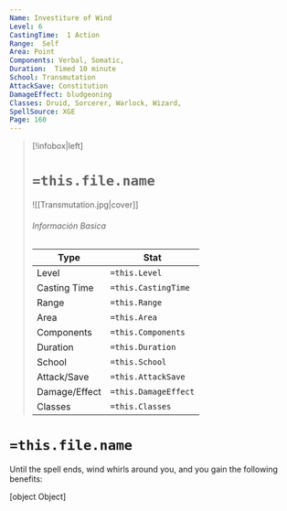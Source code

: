 ```yaml
---
Name: Investiture of Wind
Level: 6
CastingTime:  1 Action 
Range:  Self
Area: Point
Components: Verbal, Somatic, 
Duration:  Timed 10 minute
School: Transmutation
AttackSave: Constitution
DamageEffect: bludgeoning
Classes: Druid, Sorcerer, Warlock, Wizard, 
SpellSource: XGE
Page: 160
---
```


>[!infobox|left]
># `=this.file.name`
>![[Transmutation.jpg|cover]]
> ###### Información Basica
> Type |  Stat |
> ---|---|
> Level | `=this.Level` |
> Casting Time | `=this.CastingTime` |
> Range | `=this.Range` |
> Area | `=this.Area` |
> Components | `=this.Components` |
> Duration | `=this.Duration` |
> School | `=this.School` |
> Attack/Save | `=this.AttackSave` |
> Damage/Effect | `=this.DamageEffect` |
> Classes | `=this.Classes` |

# `=this.file.name`
Until the spell ends, wind whirls around you, and you gain the following benefits:

[object Object]



 


 


